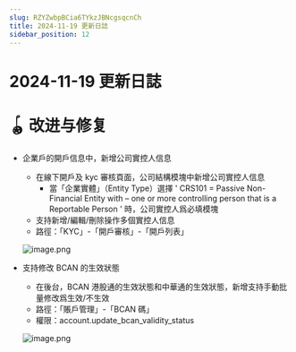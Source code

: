 ```yaml
---
slug: RZYZwbpBCia6TYkzJBNcgsqcnCh
title: 2024-11-19 更新日誌
sidebar_position: 12
---
```



# 2024-11-19 更新日誌


# 🪀 改进与修复

- 企業戶的開戶信息中，新增公司實控人信息
    - 在線下開戶及 kyc 審核頁面，公司結構模塊中新增公司實控人信息
        - 當「企業實體」（Entity Type）選擇 ' CRS101 = Passive Non-Financial Entity with – one or more controlling person that is a Reportable Person ' 時，公司實控人爲必填模塊
    - 支持新增/編輯/刪除操作多個實控人信息
    - 路徑：「KYC」-「開戶審核」-「開戶列表」

    ![image.png](/assets/193233642942c5f65aef6804199ad576.png)

- 支持修改 BCAN 的生效狀態
    - 在後台，BCAN 港股通的生效狀態和中華通的生效狀態，新增支持手動批量修改爲生效/不生效
    - 路徑：「賬戶管理」-「BCAN 碼」
    - 權限：account.update_bcan_validity_status

    ![image.png](/assets/c269001f268b760f4a764d0d646cc3fc.png)

